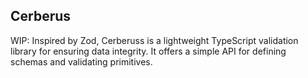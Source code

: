 ## Cerberus
WIP: Inspired by Zod, Cerberuss is a lightweight TypeScript validation library for ensuring data integrity. It offers a simple API for defining schemas and validating primitives.
